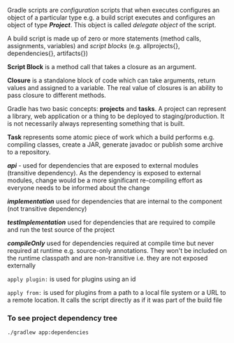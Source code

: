 Gradle scripts are _configuration_ scripts that when executes configures an object of a particular type e.g. a build script executes and configures an object of type **_Project_**. This object is called _delegate object_ of the script.

A build script is made up of zero or more statements (method calls, assignments, variables) and _script blocks_ (e.g. allprojects{}, dependencies{}, artifacts{})

**Script Block** is a method call that takes a closure as an argument.

**Closure** is a standalone block of code which can take arguments, return values and assigned to a variable. The real value of closures is an ability to pass closure to different methods.

Gradle has two basic concepts: **projects** and **tasks**. A project can represent a library, web application or a thing to be deployed to staging/production. It is not necessarily always representing something that is built. 

**Task** represents some atomic piece of work which a build performs e.g. compiling classes, create a JAR, generate javadoc or publish some archive to a repository.

**_api_** - used for dependencies that are exposed to external modules (transitive dependency). As the dependency is exposed to external modules, change would be a more significant re-compiling effort as everyone needs to be informed about the change

**_implementation_** used for dependencies that are internal to the component (not transitive dependency)

**_testImplementation_** used for dependencies that are required to compile and run the test source of the project

**_compileOnly_** used for dependencies required at compile time but never required at runtime e.g. source-only annotations. They won't be included on the runtime classpath and are non-transitive i.e. they are not exposed externally

`apply plugin:` is used for plugins using an id

`apply from:` is used for plugins from a path to a local file system or a URL to a remote location. It calls the script directly as if it was part of the build file 

### To see project dependency tree
`./gradlew app:dependencies` 
